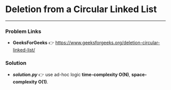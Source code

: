 # Deletion from a Circular Linked List

---

### Problem Links
- **__GeeksForGeeks__** :point_right: https://www.geeksforgeeks.org/deletion-circular-linked-list/

### Solution
- **_solution.py_** :point_right: use ad-hoc logic **time-complexity O(N)**, **space-complexity O(1)**.
